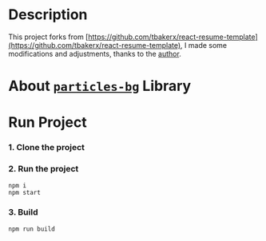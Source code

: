 # Description
This project forks from [https://github.com/tbakerx/react-resume-template](https://github.com/tbakerx/react-resume-template), I made some modifications and adjustments, thanks to the [author](https://github.com/tbakerx).

# About [`particles-bg`](https://github.com/lindelof/particles-bg) Library

# Run Project
### 1. Clone the project

### 2. Run the project
```shell
npm i
npm start
```

### 3. Build
```shell
npm run build
```
